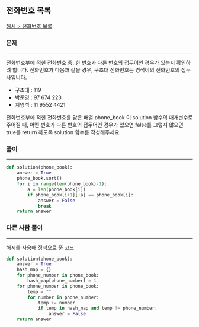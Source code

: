 ## 전화번호 목록

[해시 > 전화번호 목록](https://school.programmers.co.kr/learn/courses/30/lessons/42577)

### 문제
---
전화번호부에 적힌 전화번호 중, 한 번호가 다른 번호의 접두어인 경우가 있는지 확인하려 합니다.
전화번호가 다음과 같을 경우, 구조대 전화번호는 영석이의 전화번호의 접두사입니다.

* 구조대 : 119
* 박준영 : 97 674 223
* 지영석 : 11 9552 4421

전화번호부에 적힌 전화번호를 담은 배열 phone_book 이 solution 함수의 매개변수로 주어질 때, 어떤 번호가 다른 번호의 접두어인 경우가 있으면 false를 그렇지 않으면 true를 return 하도록 solution 함수를 작성해주세요.

### 풀이
---
```python
def solution(phone_book):
    answer = True
    phone_book.sort()
    for i in range(len(phone_book)-1):
        a = len(phone_book[i])
        if phone_book[i+1][:a] == phone_book[i]:
            answer = False
            break
    return answer
```

### 다른 사람 풀이
---
해시를 사용해 정석으로 푼 코드
```python
def solution(phone_book):
    answer = True
    hash_map = {}
    for phone_number in phone_book:
        hash_map[phone_number] = 1
    for phone_number in phone_book:
        temp = ""
        for number in phone_number:
            temp += number
            if temp in hash_map and temp != phone_number:
                answer = False
    return answer
```